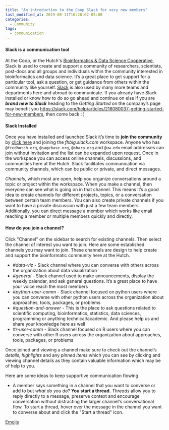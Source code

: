 ```yaml
---
title: "An introduction to the Coop Slack for very new members"
last_modified_at: 2019-08-11T16:20:02-05:00
categories:
  - Community
tags:
  - communication
---
```


#### Slack is a communication tool

At the Coop, or the Hutch's [Bioinformatics & Data Science Cooperative](https://research.fhcrc.org/coop/en.html), Slack is used to create and support a community of researchers, scientists, post-docs and all groups and individuals within the community interested in bioinformatics and data science. It’s a great place to get support for a particular tool, ask a question, or get guidance from others within the community like yourself. [Slack](https://slack.com) is also used by many more teams and departments here and abroad to communicate. If you already have Slack installed or know how to do so go ahead and continue on else if you are _**brand new to Slack**_ heading to the _Getting Started_ on the company’s page may benefit you https://slack.com/help/articles/218080037-getting-started-for-new-members, then come back : )

#### Slack Installed

Once you have installed and launched Slack it’s time to **join the community** by [click here](https://fhbig.slack.com/) and joining the _fhbig.slack.com_ workspace. Anyone who has `@fredhutch.org`, `@sagebase.org`, `@sharp.org` and `@uw.edu` email addresses can join without invitation and the list can be expanded upon request. Once in the workspace you can access online channels, discussions, and communities here at the Hutch. Slack facilitates communication via community channels, which can be public or private, and direct messages.

_Channels_, which most are open, help you organize conversations around a topic or project within the workspace. When you make a channel, then everyone can see what is going on in that channel. This means it’s a good idea to create channels for different projects, topics, or a conversation between certain team members. You can also create private channels if you want to have a private discussion with just a few team members. Additionally, you can direct message a member which works like email reaching a member or multiple members quickly and directly.

#### How do you join a channel?

Click "Channel" on the sidebar to search for existing channels. Then select the channel of interest you want to join. Here are some established channels you may want to join. These channels are design to help create and support the bioinformatic community here at the Hutch.

- *#data-viz* - Slack channel where you can converse with others across the organization about data visualization
- *#general* - Slack channel used to make announcements, display the weekly calendar, and ask general questions. It’s a great place to have your voice reach the most members
- *#python-user-comm* - Slack channel focused on python users where you can converse with other python users across the organization about approaches, tools, packages, or problems
- *#question-and-answer* - This is the place to ask questions related to scientific computing, bioinformatics, statistics, data sciences, programming or anything technical/academic. And please help us and share your knowledge here as well
- *#r-user-comm* - Slack channel focused on R users where you can converse with other R users across the organization about approaches, tools, packages, or problems

Once joined and viewing a channel make sure to check out the channel’s _details_, _highlights_ and any _pinned items_ which you can see by clicking and viewing channel details as they contain valuable information which may be of help to you.

Here are some ideas to keep supportive communication flowing

- A member says something in a channel that you want to converse or add to but _what do you do_? **You start a thread.** _Threads_ allow you to reply directly to a message, preserve context and encourage conversation without distracting the larger channel's conversational flow. To start a thread, hover over the message in the channel you want to converse about and click the "Start a thread" icon.

[Emojis](https://slack.com/help/articles/202931348-use-emoji-and-emoticons)
